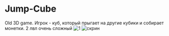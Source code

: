 # Jump-Cube
Old 3D game. Игрок - куб, который прыгает  на другие кубики и собирает монетки. 2 лвл очень сложный
![1](https://user-images.githubusercontent.com/37297335/149663775-8084d28f-ff14-4036-9ba8-919130ab9ae4.png)
![скрин](https://user-images.githubusercontent.com/37297335/149663777-b1b33809-7f5d-46e7-8569-37cca921d235.png)
